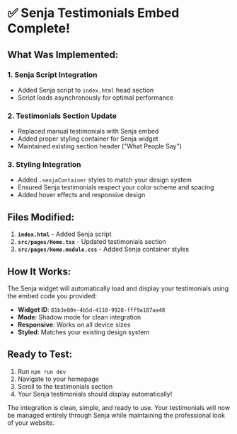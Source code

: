 # ✅ Senja Testimonials Embed Complete!

## **What Was Implemented:**

### **1. Senja Script Integration**
- Added Senja script to `index.html` head section
- Script loads asynchronously for optimal performance

### **2. Testimonials Section Update**
- Replaced manual testimonials with Senja embed
- Added proper styling container for Senja widget
- Maintained existing section header ("What People Say")

### **3. Styling Integration**
- Added `.senjaContainer` styles to match your design system
- Ensured Senja testimonials respect your color scheme and spacing
- Added hover effects and responsive design

## **Files Modified:**

1. **`index.html`** - Added Senja script
2. **`src/pages/Home.tsx`** - Updated testimonials section
3. **`src/pages/Home.module.css`** - Added Senja container styles

## **How It Works:**

The Senja widget will automatically load and display your testimonials using the embed code you provided:
- **Widget ID**: `81b3e80e-4b5d-4110-9928-fff9a187aa48`
- **Mode**: Shadow mode for clean integration
- **Responsive**: Works on all device sizes
- **Styled**: Matches your existing design system

## **Ready to Test:**

1. Run `npm run dev`
2. Navigate to your homepage
3. Scroll to the testimonials section
4. Your Senja testimonials should display automatically!

The integration is clean, simple, and ready to use. Your testimonials will now be managed entirely through Senja while maintaining the professional look of your website.
